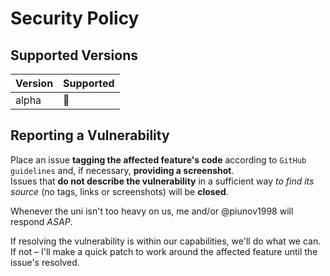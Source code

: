 # Security Policy

## Supported Versions

| Version | Supported          |
| ------- | ------------------ |
| alpha   | :shrug:            |

## Reporting a Vulnerability

Place an issue **tagging the affected feature's code** according to `GitHub guidelines` and, if necessary, **providing a screenshot**.  
Issues that **do not describe the vulnerability** in a sufficient way *to find its source* (no tags, links or screenshots) will be **closed**.

Whenever the uni isn't too heavy on us, me and/or @piunov1998 will respond *ASAP*.

If resolving the vulnerability is within our capabilities, we'll do what we can.  
If not – I'll make a quick patch to work around the affected feature until the issue's resolved.
